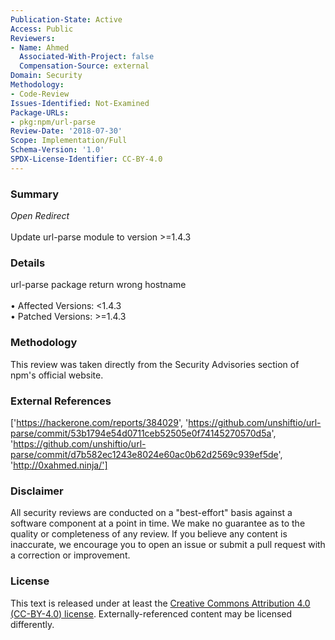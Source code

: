 ```yaml
---
Publication-State: Active
Access: Public
Reviewers:
- Name: Ahmed
  Associated-With-Project: false
  Compensation-Source: external
Domain: Security
Methodology:
- Code-Review
Issues-Identified: Not-Examined
Package-URLs:
- pkg:npm/url-parse
Review-Date: '2018-07-30'
Scope: Implementation/Full
Schema-Version: '1.0'
SPDX-License-Identifier: CC-BY-4.0
---
```

### Summary
*Open Redirect*<br><br>Update url-parse module to version >=1.4.3
### Details
url-parse package return wrong hostname 
<br><br>• Affected Versions: <1.4.3
<br>• Patched Versions: >=1.4.3
### Methodology
This review was taken directly from the Security Advisories section of npm's official website.
### External References
['https://hackerone.com/reports/384029', 'https://github.com/unshiftio/url-parse/commit/53b1794e54d0711ceb52505e0f74145270570d5a', 'https://github.com/unshiftio/url-parse/commit/d7b582ec1243e8024e60ac0b62d2569c939ef5de', 'http://0xahmed.ninja/']
### Disclaimer
All security reviews are conducted on a "best-effort" basis against a software component at a point in time. We make no guarantee as to the quality or completeness of any review. If you believe any content is inaccurate, we encourage you to open an issue or submit a pull request with a correction or improvement.
### License
This text is released under at least the [Creative Commons Attribution 4.0 (CC-BY-4.0) license](https://creativecommons.org/licenses/by/4.0/legalcode.txt). Externally-referenced content may be licensed differently.
